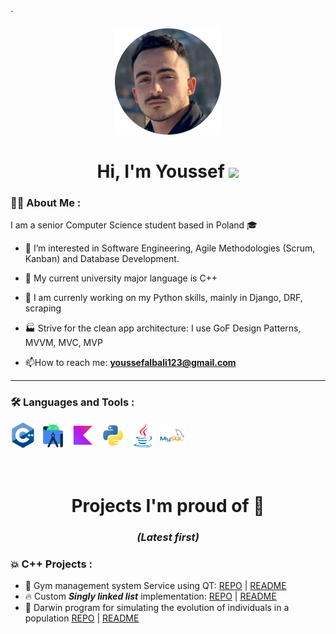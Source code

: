 ` <div id="header" align="center" padding="500">
  <img src="circular_profil_pic.png" width="170"/>
  
<h1>
  Hi, I'm Youssef
  <img src="https://media.giphy.com/media/hvRJCLFzcasrR4ia7z/giphy.gif" width="30px"/>
</h1>
</div>


### 👨‍💻 About Me :
I am a senior Computer Science student based in Poland 🎓
- 🔭 I’m interested in Software Engineering, Agile Methodologies (Scrum, Kanban) and Database Development.

- 🌱 My current university major language is C++

- 🐍 I am currenly working on my Python skills, mainly in Django, DRF, scraping

- 🏭 Strive for the clean app architecture: I use GoF Design Patterns, MVVM, MVC, MVP

- 📫How to reach me: **youssefalbali123@gmail.com**

---

### 🛠️ Languages and Tools :

<div>
  <img src="https://github.com/devicons/devicon/blob/master/icons/cplusplus/cplusplus-original.svg" title="C++" alt="C++" width="40" height="40"/>&nbsp;
  <img src="https://github.com/devicons/devicon/blob/master/icons/androidstudio/androidstudio-original.svg" title="androidstudio" alt="androidstudio" width="40" height="40"/>&nbsp;
  <img src="https://github.com/devicons/devicon/blob/master/icons/kotlin/kotlin-original.svg" title="Kotlin" alt="Kotlin" width="40" height="40"/>&nbsp;
    <img src="https://github.com/devicons/devicon/blob/master/icons/python/python-original.svg" title="Python" alt="Python" width="40" height="40"/>&nbsp;
  <img src="https://github.com/devicons/devicon/blob/master/icons/java/java-original.svg" title="Java" alt="Java" width="40" height="40"/>&nbsp;
  <img src="https://github.com/devicons/devicon/blob/master/icons/mysql/mysql-original-wordmark.svg" title="MySQL"  alt="MySQL" width="40" height="40"/>&nbsp;
</div>


<div id="anotherheader" align="center" padding="500">
<h1>
<br>
  Projects I'm proud of 🔧
</h1>
<h3>
<i>(Latest first)</i>
</h3>
</div>

###  :collision: C++ Projects :

- 💪 Gym management system Service using QT: [REPO](https://github.com/youssefalb/Gym-management-app) | [README](https://github.com/youssefalb/Gym-management-app/blob/main/README.pdf)
- 🔥 Custom ***Singly linked list*** implementation: [REPO](https://github.com/youssefalb/Custom-Singly-linked-list) | [README](https://github.com/youssefalb/Custom-Singly-linked-list/blob/main/README.pdf)
- 🧬 Darwin program for simulating the evolution of individuals in a population [REPO](https://github.com/youssefalb/Darwin) | [README](https://github.com/youssefalb/Darwin/tree/main/README)

